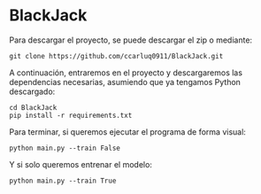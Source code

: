 # BlackJack

Para descargar el proyecto, se puede descargar el zip o mediante:

```
git clone https://github.com/ccarluq0911/BlackJack.git
```

A continuación, entraremos en el proyecto y descargaremos las dependencias necesarias, asumiendo que ya tengamos Python descargado:

```
cd BlackJack
pip install -r requirements.txt
```

Para terminar, si queremos ejecutar el programa de forma visual:

```
python main.py --train False
```

Y si solo queremos entrenar el modelo:

```
python main.py --train True
```